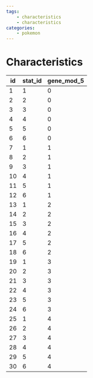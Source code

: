 ```yaml
---
tags:
    - characteristics
    - characteristics
categories:
    - pokemon
---
```


# Characteristics

| id | stat_id | gene_mod_5 |
|----|---------|------------|
| 1  | 1       | 0          |
| 2  | 2       | 0          |
| 3  | 3       | 0          |
| 4  | 4       | 0          |
| 5  | 5       | 0          |
| 6  | 6       | 0          |
| 7  | 1       | 1          |
| 8  | 2       | 1          |
| 9  | 3       | 1          |
| 10 | 4       | 1          |
| 11 | 5       | 1          |
| 12 | 6       | 1          |
| 13 | 1       | 2          |
| 14 | 2       | 2          |
| 15 | 3       | 2          |
| 16 | 4       | 2          |
| 17 | 5       | 2          |
| 18 | 6       | 2          |
| 19 | 1       | 3          |
| 20 | 2       | 3          |
| 21 | 3       | 3          |
| 22 | 4       | 3          |
| 23 | 5       | 3          |
| 24 | 6       | 3          |
| 25 | 1       | 4          |
| 26 | 2       | 4          |
| 27 | 3       | 4          |
| 28 | 4       | 4          |
| 29 | 5       | 4          |
| 30 | 6       | 4          |
